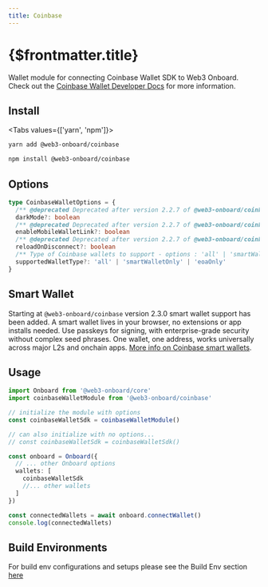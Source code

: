 ```yaml
---
title: Coinbase
---
```


# {$frontmatter.title}

Wallet module for connecting Coinbase Wallet SDK to Web3 Onboard. Check out the [Coinbase Wallet Developer Docs](https://www.smartwallet.dev/why) for more information.

## Install

<Tabs values={['yarn', 'npm']}>
<TabPanel value="yarn">

```sh copy
yarn add @web3-onboard/coinbase
```

  </TabPanel>
  <TabPanel value="npm">

```sh copy
npm install @web3-onboard/coinbase
```

  </TabPanel>
</Tabs>

## Options

```typescript
type CoinbaseWalletOptions = {
  /** @deprecated Deprecated after version 2.2.7 of @web3-onboard/coinbase Use dark theme */
  darkMode?: boolean
  /** @deprecated Deprecated after version 2.2.7 of @web3-onboard/coinbase whether to connect mobile web app via WalletLink, defaults to false */
  enableMobileWalletLink?: boolean
  /** @deprecated Deprecated after version 2.2.7 of @web3-onboard/coinbase whether or not to reload dapp automatically after disconnect, defaults to true */
  reloadOnDisconnect?: boolean
  /** Type of Coinbase wallets to support - options : 'all' | 'smartWalletOnly' | 'eoaOnly' - Default to `all` */
  supportedWalletType?: 'all' | 'smartWalletOnly' | 'eoaOnly'
}
```

## Smart Wallet

Starting at `@web3-onboard/coinbase` version 2.3.0 smart wallet support has been added. A smart wallet lives in your browser, no extensions or app installs needed. Use passkeys for signing, with enterprise-grade security without complex seed phrases. One wallet, one address, works universally across major L2s and onchain apps. [More info on Coinbase smart wallets](https://www.smartwallet.dev/why).

## Usage

```typescript
import Onboard from '@web3-onboard/core'
import coinbaseWalletModule from '@web3-onboard/coinbase'

// initialize the module with options
const coinbaseWalletSdk = coinbaseWalletModule()

// can also initialize with no options...
// const coinbaseWalletSdk = coinbaseWalletSdk()

const onboard = Onboard({
  // ... other Onboard options
  wallets: [
    coinbaseWalletSdk
    //... other wallets
  ]
})

const connectedWallets = await onboard.connectWallet()
console.log(connectedWallets)
```

## Build Environments

For build env configurations and setups please see the Build Env section [here](/docs/modules/core#build-environments)
